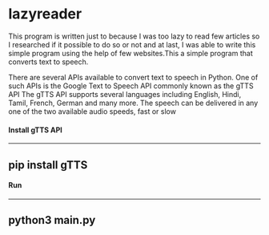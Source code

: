 # lazyreader

This program is written just to because I was too lazy to read few articles so I researched if it possible to do so or not and at last, I was able to write this simple program using the help of few websites.This a simple program that converts text to speech. 

There are several APIs available to convert text to speech in Python. One of such APIs is the Google Text to Speech API commonly known as the gTTS API
The gTTS API supports several languages including English, Hindi, Tamil, French, German and many more. The speech can be delivered in any one of the two available audio speeds, fast or slow

#### Install gTTS API 


------
pip install gTTS
-----


#### Run


---
python3 main.py
---
